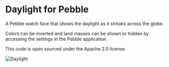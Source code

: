 # Daylight for Pebble

A Pebble watch face that shows the daylight as it streaks across the globe.

Colors can be inverted and land masses can be shown or hidden by accessing the settings in the Pebble application.

This code is open sourced under the Apache 2.0 license.

![Daylight](https://raw.github.com/mcongrove/PebbleDaylight/master/watchface.jpg)